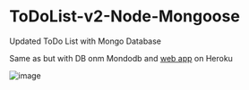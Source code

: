 # ToDoList-v2-Node-Mongoose
Updated ToDo List with Mongo Database

Same as but with DB onm Mondodb and <a href='https://polar-temple-05673.herokuapp.com/'>web app</a> on Heroku

![image](https://github.com/VelkovIv/ToDoList-v2-Node-Mongoose/assets/114020789/218974bc-4d70-4009-9c38-e28052161254)
